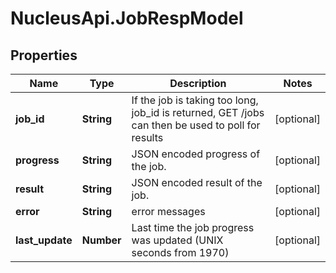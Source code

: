 # NucleusApi.JobRespModel

## Properties
Name | Type | Description | Notes
------------ | ------------- | ------------- | -------------
**job_id** | **String** | If the job is taking too long, job_id is returned, GET /jobs can then be used to poll for results | [optional] 
**progress** | **String** | JSON encoded progress of the job. | [optional] 
**result** | **String** | JSON encoded result of the job. | [optional] 
**error** | **String** | error messages | [optional] 
**last_update** | **Number** | Last time the job progress was updated (UNIX seconds from 1970) | [optional] 


